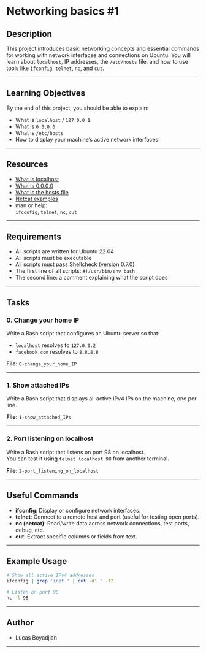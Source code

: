 # Networking basics #1

## Description

This project introduces basic networking concepts and essential commands for working with network interfaces and connections on Ubuntu. You will learn about `localhost`, IP addresses, the `/etc/hosts` file, and how to use tools like `ifconfig`, `telnet`, `nc`, and `cut`.

---

## Learning Objectives

By the end of this project, you should be able to explain:

- What is `localhost` / `127.0.0.1`
- What is `0.0.0.0`
- What is `/etc/hosts`
- How to display your machine’s active network interfaces

---

## Resources

- [What is localhost](https://en.wikipedia.org/wiki/Localhost)
- [What is 0.0.0.0](https://en.wikipedia.org/wiki/0.0.0.0)
- [What is the hosts file](https://en.wikipedia.org/wiki/Hosts_(file))
- [Netcat examples](https://www.thegeekstuff.com/2012/04/nc-command-examples/)
- man or help:  
  `ifconfig`, `telnet`, `nc`, `cut`

---

## Requirements

- All scripts are written for Ubuntu 22.04
- All scripts must be executable
- All scripts must pass Shellcheck (version 0.7.0)
- The first line of all scripts: `#!/usr/bin/env bash`
- The second line: a comment explaining what the script does

---

## Tasks

### 0. Change your home IP

Write a Bash script that configures an Ubuntu server so that:
- `localhost` resolves to `127.0.0.2`
- `facebook.com` resolves to `8.8.8.8`

**File:** `0-change_your_home_IP`

---

### 1. Show attached IPs

Write a Bash script that displays all active IPv4 IPs on the machine, one per line.

**File:** `1-show_attached_IPs`

---

### 2. Port listening on localhost

Write a Bash script that listens on port 98 on localhost.  
You can test it using `telnet localhost 98` from another terminal.

**File:** `2-port_listening_on_localhost`

---

## Useful Commands

- **ifconfig**: Display or configure network interfaces.
- **telnet**: Connect to a remote host and port (useful for testing open ports).
- **nc (netcat)**: Read/write data across network connections, test ports, debug, etc.
- **cut**: Extract specific columns or fields from text.

---

## Example Usage

```bash
# Show all active IPv4 addresses
ifconfig | grep 'inet ' | cut -d' ' -f2

# Listen on port 98
nc -l 98
```

---

## Author

- Lucas Boyadjian

---
